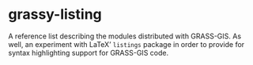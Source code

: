 grassy-listing
==============

A reference list describing the modules distributed with GRASS-GIS. As well,
an experiment with LaTeX’ `listings` package in order to provide for syntax
highlighting support for GRASS-GIS code.
